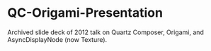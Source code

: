 # QC-Origami-Presentation
Archived slide deck of 2012 talk on Quartz Composer, Origami, and AsyncDisplayNode (now Texture).
